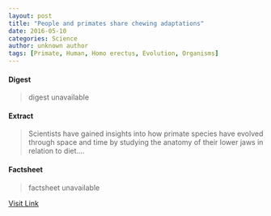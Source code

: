 ```yaml
---
layout: post
title: "People and primates share chewing adaptations"
date: 2016-05-10
categories: Science
author: unknown author
tags: [Primate, Human, Homo erectus, Evolution, Organisms]
---
```



#### Digest
>digest unavailable

#### Extract
>Scientists have gained insights into how primate species have evolved through space and time by studying the anatomy of their lower jaws in relation to diet....

#### Factsheet
>factsheet unavailable

[Visit Link](http://phys.org/news354343246.html)


